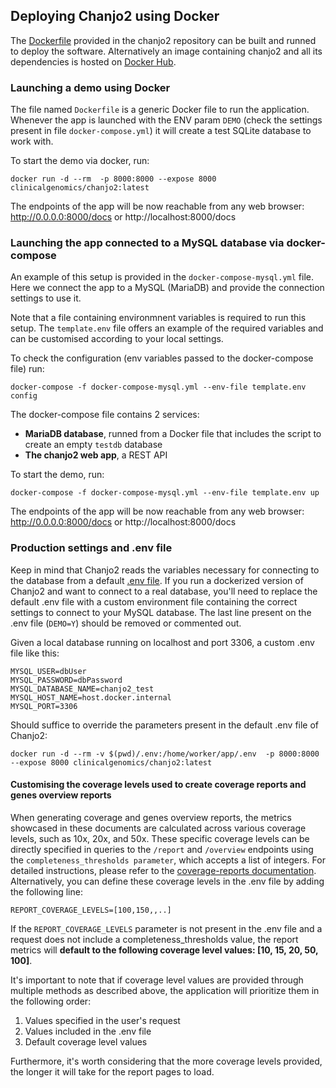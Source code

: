 ## Deploying Chanjo2 using Docker

The [Dockerfile][dockerfile-link] provided in the chanjo2 repository can be built and runned to deploy the software. Alternatively an image containing chanjo2 and all its dependencies is hosted on [Docker Hub][docker-hub-chanjo2].


### Launching a demo using Docker

The file named `Dockerfile` is a generic Docker file to run the application. Whenever the app is launched with the ENV param `DEMO` (check the settings present in file `docker-compose.yml`) it will create a test SQLite database to work with.

To start the demo via docker, run:

```
docker run -d --rm  -p 8000:8000 --expose 8000 clinicalgenomics/chanjo2:latest
```

The endpoints of the app will be now reachable from any web browser: http://0.0.0.0:8000/docs or http://localhost:8000/docs


### Launching the app connected to a MySQL database via docker-compose

An example of this setup is provided in the `docker-compose-mysql.yml` file.
Here we connect the app to a MySQL (MariaDB) and provide the connection settings to use it.

Note that a file containing environmnent variables is required to run this setup. The `template.env` file offers an example of the required variables and can be customised according to your local settings.

To check the configuration (env variables passed to the docker-compose file) run:

```
docker-compose -f docker-compose-mysql.yml --env-file template.env config
```

The docker-compose file contains 2 services:
- **MariaDB database**, runned from a Docker file that includes the script to create an empty `testdb` database
- **The chanjo2 web app**, a REST API

To start the demo, run:

```
docker-compose -f docker-compose-mysql.yml --env-file template.env up
```

The endpoints of the app will be now reachable from any web browser: http://0.0.0.0:8000/docs or http://localhost:8000/docs


### Production settings and .env file

Keep in mind that Chanjo2 reads the variables necessary for connecting to the database from a default [.env file](https://github.com/Clinical-Genomics/chanjo2/blob/main/.env). 
If you run a dockerized version of Chanjo2 and want to connect to a real database, you'll need to replace the default .env file with a custom environment file containing the correct settings to connect to your MySQL database. 
The last line present on the .env file (`DEMO=Y`) should be removed or commented out.

Given a local database running on localhost and port 3306, a custom .env file like this:

```
MYSQL_USER=dbUser
MYSQL_PASSWORD=dbPassword
MYSQL_DATABASE_NAME=chanjo2_test
MYSQL_HOST_NAME=host.docker.internal
MYSQL_PORT=3306
```

Should suffice to override the parameters present in the default .env file of Chanjo2:

``` shell
docker run -d --rm -v $(pwd)/.env:/home/worker/app/.env  -p 8000:8000 --expose 8000 clinicalgenomics/chanjo2:latest
```

[docker-hub-chanjo2]: https://hub.docker.com/repository/docker/clinicalgenomics/chanjo2/general
[dockerfile-link]: https://github.com/Clinical-Genomics/chanjo2/blob/main/Dockerfile

#### Customising the coverage levels used to create coverage reports and genes overview reports

When generating coverage and genes overview reports, the metrics showcased in these documents are calculated across various coverage levels, such as 10x, 20x, and 50x.
These specific coverage levels can be directly specified in queries to the `/report` and `/overview` endpoints using the `completeness_thresholds parameter`, which accepts a list of integers. 
For detailed instructions, please refer to the [coverage-reports documentation](../usage/coverage-reports.md).
Alternatively, you can define these coverage levels in the .env file by adding the following line:

```
REPORT_COVERAGE_LEVELS=[100,150,,..]
```

If the `REPORT_COVERAGE_LEVELS` parameter is not present in the .env file and a request does not include a completeness_thresholds value, the report metrics will **default to the following coverage level values: [10, 15, 20, 50, 100]**.

It's important to note that if coverage level values are provided through multiple methods as described above, the application will prioritize them in the following order:

1. Values specified in the user's request
2. Values included in the .env file
3. Default coverage level values

Furthermore, it's worth considering that the more coverage levels provided, the longer it will take for the report pages to load.